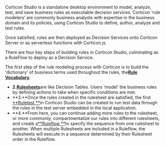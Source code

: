 Corticon Studio is a standalone desktop environment to model, analyze, test, and save business rules as executable decision services. Corticon ‘rule modelers’ are commonly business analysts with expertise in the business domain and its policies, using Corticon Studio to define, author, analyze and test rules.

Once satisfied, rules are then deployed as Decision Services onto Corticon Server or as serverless functions with Corticon.js.

There are four key steps of building rules in Corticon Studio, culminating as a RuleFlow to deploy as a Decision Service.

The first step of the rule modeling process with Corticon is to build the 'dictionary' of business terms used throughout the rules, the[**Rule Vocabulary**](/s/-MX-6L60ogNliIiTS_7L/~/changes/3ZNCT8q5KQoQEVAPaxKj/rule-authoring-and-testing/corticon-studio-basics/rule-vocabulary).

* **2.**[**Rulesheets**](/s/-MX-6L60ogNliIiTS_7L/~/changes/3ZNCT8q5KQoQEVAPaxKj/rule-authoring-and-testing/corticon-studio-basics/rulesheets)are like Decision Tables. Users ‘model’ the business rules by defining actions to take when specific conditions are met.
* **3.**Once the rules created in the rulesheet are satisfied, the first [**Ruletest **](/s/-MX-6L60ogNliIiTS_7L/~/changes/3ZNCT8q5KQoQEVAPaxKj/rule-authoring-and-testing/corticon-studio-basics/ruletests)in Corticon Studio can be created to run test data through the rules in the test server embedded in the local application.
* **4.**From here, you can continue adding more rules to the rulesheet, or more commonly, compartmentalize our rules into different rulesheets, and create a[**Ruleflow **](/s/-MX-6L60ogNliIiTS_7L/~/changes/3ZNCT8q5KQoQEVAPaxKj/rule-authoring-and-testing/corticon-studio-basics/ruleflows)to specify the sequence from one rulesheet to another. When multiple Rulesheets are included in a Ruleflow, the Rulesheets will execute in a sequence determined by their Rulesheet order in the Ruleflow.
